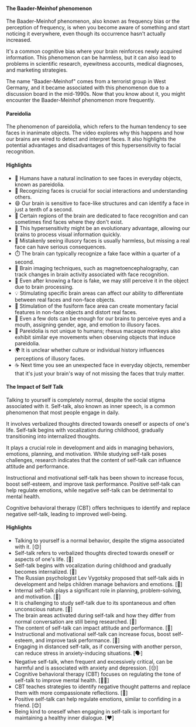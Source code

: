 #### The Baader-Meinhof phenomenon

The Baader-Meinhof phenomenon, also known as frequency bias or the perception of frequency, is when you become aware of something and start noticing it everywhere, even though its occurrence hasn't actually increased. 

It's a common cognitive bias where your brain reinforces newly acquired information. This phenomenon can be harmless, but it can also lead to problems in scientific research, eyewitness accounts, medical diagnoses, and marketing strategies. 

The name "Baader-Meinhof" comes from a terrorist group in West Germany, and it became associated with this phenomenon due to a discussion board in the mid-1990s. Now that you know about it, you might encounter the Baader-Meinhof phenomenon more frequently.

#### Pareidolia

The phenomenon of pareidolia, which refers to the human tendency to see faces in inanimate objects. The video explores why this happens and how our brains are wired to detect and interpret faces. It also highlights the potential advantages and disadvantages of this hypersensitivity to facial recognition.

#### Highlights
- 👥 Humans have a natural inclination to see faces in everyday objects, known as pareidolia.
- 👀 Recognizing faces is crucial for social interactions and understanding others.
- 😄 Our brain is sensitive to face-like structures and can identify a face in just a tenth of a second.
- 🧠 Certain regions of the brain are dedicated to face recognition and can sometimes find faces where they don't exist.
- 🔄 This hypersensitivity might be an evolutionary advantage, allowing our brains to process visual information quickly.
- 🚫 Mistakenly seeing illusory faces is usually harmless, but missing a real face can have serious consequences.
- ⏱️ The brain can typically recognize a fake face within a quarter of a second.
- 🧲 Brain imaging techniques, such as magnetoencephalography, can track changes in brain activity associated with face recognition.
- 🤔 Even after knowing a face is fake, we may still perceive it in the object due to brain processing.
- 💡 Stimulating specific brain areas can affect our ability to differentiate between real faces and non-face objects.
- 🔴 Stimulation of the fusiform face area can create momentary facial features in non-face objects and distort real faces.
- 🔢 Even a few dots can be enough for our brains to perceive eyes and a mouth, assigning gender, age, and emotion to illusory faces.
- 🐒 Pareidolia is not unique to humans; rhesus macaque monkeys also exhibit similar eye movements when observing objects that induce pareidolia.
- 🌍 It is unclear whether culture or individual history influences perceptions of illusory faces.
- ☕ Next time you see an unexpected face in everyday objects, remember that it's just your brain's way of not missing the faces that truly matter.

#### The Impact of Self Talk

Talking to yourself is completely normal, despite the social stigma associated with it. Self-talk, also known as inner speech, is a common phenomenon that most people engage in daily. 

It involves verbalized thoughts directed towards oneself or aspects of one's life. Self-talk begins with vocalization during childhood, gradually transitioning into internalized thoughts. 

It plays a crucial role in development and aids in managing behaviors, emotions, planning, and motivation. While studying self-talk poses challenges, research indicates that the content of self-talk can influence attitude and performance. 

Instructional and motivational self-talk has been shown to increase focus, boost self-esteem, and improve task performance. Positive self-talk can help regulate emotions, while negative self-talk can be detrimental to mental health. 

Cognitive behavioral therapy (CBT) offers techniques to identify and replace negative self-talk, leading to improved well-being.

#### Highlights
- Talking to yourself is a normal behavior, despite the stigma associated with it. [😊]
- Self-talk refers to verbalized thoughts directed towards oneself or aspects of one's life. [💬]
- Self-talk begins with vocalization during childhood and gradually becomes internalized. [👶]
- The Russian psychologist Lev Vygotsky proposed that self-talk aids in development and helps children manage behaviors and emotions. [🧠]
- Internal self-talk plays a significant role in planning, problem-solving, and motivation. [💪]
- It is challenging to study self-talk due to its spontaneous and often unconscious nature. [🔬]
- The brain areas activated during self-talk and how they differ from normal conversation are still being researched. [🧠]
- The content of self-talk can impact attitude and performance. [📝]
- Instructional and motivational self-talk can increase focus, boost self-esteem, and improve task performance. [🎯]
- Engaging in distanced self-talk, as if conversing with another person, can reduce stress in anxiety-inducing situations. [🗣️]
- Negative self-talk, when frequent and excessively critical, can be harmful and is associated with anxiety and depression. [😔]
- Cognitive behavioral therapy (CBT) focuses on regulating the tone of self-talk to improve mental health. [🧠💼]
- CBT teaches strategies to identify negative thought patterns and replace them with more compassionate reflections. [🔄]
- Positive self-talk can help regulate emotions, similar to confiding in a friend. [😊]
- Being kind to oneself when engaging in self-talk is important for maintaining a healthy inner dialogue. [❤️]